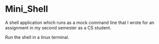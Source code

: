 # Mini_Shell
A shell application which runs as a mock command line that I wrote for an assignment in my second semester as a CS student.

Run the shell in a linux terminal.
